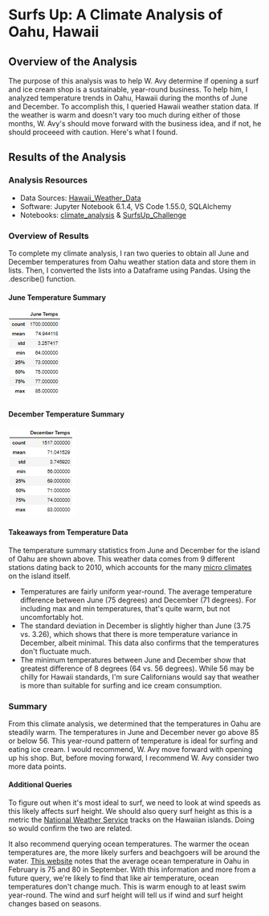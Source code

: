 # Surfs Up: A Climate Analysis of Oahu, Hawaii

## Overview of the Analysis

The purpose of this analysis was to help W. Avy determine if opening a surf and ice cream shop is a sustainable, year-round business. To help him, I analyzed temperature trends in Oahu, Hawaii during the months of June and December. To accomplish this, I queried Hawaii weather station data. If the weather is warm and doesn't vary too much during either of those months, W. Avy's should move forward with the business idea, and if not, he should proceeed with caution. Here's what I found.  

## Results of the Analysis

### Analysis Resources
* Data Sources: [Hawaii_Weather_Data](https://github.com/dwwatson1/surfs_up/blob/main/hawaii.sqlite)
* Software: Jupyter Notebook 6.1.4, VS Code 1.55.0, SQLAlchemy
* Notebooks: [climate_analysis](https://github.com/dwwatson1/surfs_up/blob/main/climate_analysis.ipynb) & [SurfsUp_Challenge](https://github.com/dwwatson1/surfs_up/blob/main/SurfsUp_Challenge.ipynb)
 
### Overview of Results 
To complete my climate analysis, I ran two queries to obtain all June and December temperatures from Oahu weather station data and store them in lists. Then, I converted the lists into a Dataframe using Pandas. Using the .describe() function. 

#### June Temperature Summary
![June_Temps](https://github.com/dwwatson1/surfs_up/blob/main/June_Temps.png)

#### December Temperature Summary
![December_Temps](https://github.com/dwwatson1/surfs_up/blob/main/December_Temps.png)

#### Takeaways from Temperature Data
The temperature summary statistics from June and December for the island of Oahu are shown above. This weather data comes from 9 different stations dating back to 2010, which accounts for the many [micro climates](https://www.to-hawaii.com/oahu/weather.php) on the island itself. 

- Temperatures are fairly uniform year-round. The average temperature difference between June (75 degrees) and December (71 degrees). For including max and min temperatures, that's quite warm, but not uncomfortably hot.
- The standard deviation in December is slightly higher than June (3.75 vs. 3.26), which shows that there is more temperature variance in December, albeit minimal. This data also confirms that the temperatures don't fluctuate much.
- The minimum temperatures between June and December show that greatest difference of 8 degrees (64 vs. 56 degrees). While 56 may be chilly for Hawaii standards, I'm sure Californians would say that weather is more than suitable for surfing and ice cream consumption. 

### Summary
From this climate analysis, we determined that the temperatures in Oahu are steadily warm. The temperatures in June and December never go above 85 or below 56. This year-round pattern of temperature is ideal for surfing and eating ice cream. I would recommend, W. Avy move forward with opening up his shop. But, before moving forward, I recommend W. Avy consider two more data points.

#### Additional Queries
To figure out when it's most ideal to surf, we need to look at wind speeds as this likely affects surf height. We should also query surf height as this is a metric the [National Weather Service](https://www.weather.gov/hfo/surfreports) tracks on the Hawaiian islands. Doing so would confirm the two are related. 

It also recommend querying ocean temperatures. The warmer the ocean temperatures are, the more likely surfers and beachgoers will be around the water. [This website](https://www.to-hawaii.com/oahu/weather.php) notes that the average ocean temperature in Oahu in February is 75 and 80 in September. With this information and more from a future query, we're likely to find that like air temperature, ocean temperatures don't change much. This is warm enough to at least swim year-round. The wind and surf height will tell us if wind and surf height changes based on seasons.  
